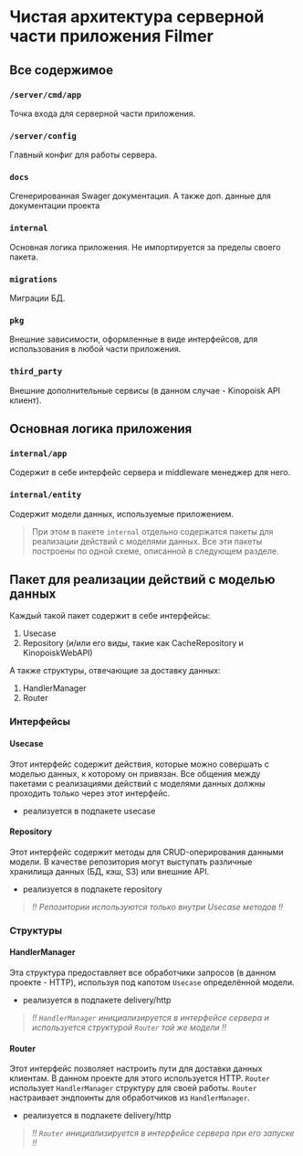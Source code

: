 # Чистая архитектура серверной части приложения Filmer

## Все содержимое

### `/server/cmd/app`

Точка входа для серверной части приложения.

### `/server/config`

Главный конфиг для работы сервера.

### `docs`

Сгенерированная Swager документация. А также доп. данные для документации проекта

### `internal`

Основная логика приложения. Не импортируется за пределы своего пакета.

### `migrations`

Миграции БД.

### `pkg`

Внешние зависимости, оформленные в виде интерфейсов, для использования в любой части приложения.

### `third_party`

Внешние дополнительные сервисы (в данном случае - Kinopoisk API клиент).

## Основная логика приложения

### `internal/app`

Содержит в себе интерфейс сервера и middleware менеджер для него.

### `internal/entity`

Содержит модели данных, используемые приложением.

> При этом в пакете `internal` отдельно содержатся пакеты для реализации действий с моделями данных.
> Все эти пакеты построены по одной схеме, описанной в следующем разделе.

## Пакет для реализации действий с моделью данных

Каждый такой пакет содержит в себе интерфейсы:

1. Usecase
2. Repository (и/или его виды, такие как CacheRepository и KinopoiskWebAPI)

А также структуры, отвечающие за доставку данных:

1. HandlerManager
2. Router

### Интерфейсы

#### Usecase

Этот интерфейс содержит действия, которые можно совершать с моделью данных, к которому он привязан.
Все общения между пакетами с реализациями действий с моделями данных должны проходить только через этот интерфейс.

* реализуется в подпакете usecase

#### Repository

Этот интерфейс содержит методы для CRUD-оперирования данными модели.
В качестве репозитория могут выступать различные хранилища данных (БД, кэш, S3) или внешние API.

* реализуется в подпакете repository

> _!! Репозитории используются только внутри Usecase методов !!_

### Структуры

#### HandlerManager

Эта структура предоставляет все обработчики запросов (в данном проекте - HTTP), используя под капотом `Usecase` определённой модели.

* реализуется в подпакете delivery/http

> _!! `HandlerManager` инициализируется в интерфейсе сервера и используется структурой `Router` той же модели !!_

#### Router

Этот интерфейс позволяет настроить пути для доставки данных клиентам. В данном проекте для этого используется HTTP.
`Router` использует `HandlerManager` структуру для своей работы. `Router` настраивает эндпоинты для обработчиков из `HandlerManager`.

* реализуется в подпакете delivery/http

> _!! `Router` инициализируется в интерфейсе сервера при его запуске !!_
